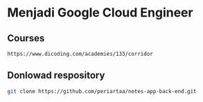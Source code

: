 # Menjadi Google Cloud Engineer

## Courses

```bash
https://www.dicoding.com/academies/133/corridor
```

## Donlowad respository

```bash
git clone https://github.com/periartaa/notes-app-back-end.git
```

